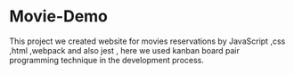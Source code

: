 # Movie-Demo
This project we created website for movies reservations by JavaScript ,css ,html ,webpack and also jest , here we used kanban board pair programming technique in the development process.
